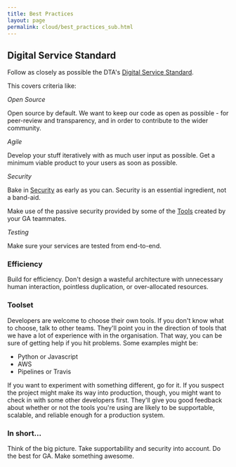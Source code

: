 ```yaml
---
title: Best Practices
layout: page
permalink: cloud/best_practices_sub.html
---
```


## Digital Service Standard

Follow as closely as possible the DTA's [Digital Service Standard](https://www.dta.gov.au/standard/).

This covers criteria like:

*Open Source*

Open source by default. We want to keep our code as open as possible - for peer-review and transparency, and in order to contribute to the wider community.

*Agile*

Develop your stuff iteratively with as much user input as possible. Get a minimum viable product to your users as soon as possible.

*Security*

Bake in [Security](aws_security_sub.html)  as early as you can. Security is an essential ingredient, not a band-aid.

Make use of the passive security provided by some of the [Tools](tools_index.md) created by your GA teammates.

*Testing*

Make sure your services are tested from end-to-end.

### Efficiency

Build for efficiency. Don't design a wasteful architecture with unnecessary human interaction, pointless duplication, or over-allocated resources.

### Toolset

Developers are welcome to choose their own tools. If you don't know what to choose, talk to other teams. They'll point you in the direction of tools that we have a lot of experience with in the organisation. That way, you can be sure of getting help if you hit problems. Some examples might be:

* Python or Javascript
* AWS
* Pipelines or Travis

If you want to experiment with something different, go for it. If you suspect the project might make its way into production, though, you might want to check in with some other developers first. They'll give you good feedback about whether or not the tools you're using are likely to be supportable, scalable, and reliable enough for a production system.

### In short...

Think of the big picture. Take supportability and security into account. Do the best for GA. Make something awesome.
